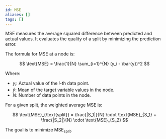 ```yaml
---
id: MSE
aliases: []
tags: []
---
```



MSE measures the average squared difference between predicted and actual values. It evaluates the quality of a split by minimizing the prediction error.

The formula for MSE at a node is:

$$
\text{MSE} = \frac{1}{N} \sum_{i=1}^{N} (y_i - \bar{y})^2
$$

Where:
- $y_i$: Actual value of the $i$-th data point.
- $\bar{y}$: Mean of the target variable values in the node.
- $N$: Number of data points in the node.

For a given split, the weighted average MSE is:

$$
\text{MSE}_{\text{split}} = \frac{|S_1|}{N} \cdot \text{MSE}_{S_1} + \frac{|S_2|}{N} \cdot \text{MSE}_{S_2}
$$

The goal is to minimize $\text{MSE}_{\text{split}}$.

